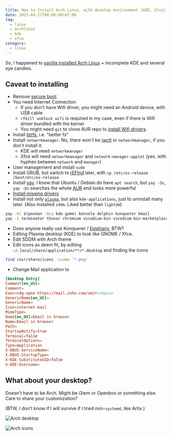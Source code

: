 ```yaml
---
title: How to Install Arch Linux, with desktop environment (KDE, Xfce)
date: 2021-04-27T00:00:00+07:00
tag:
  - linux
  - archlinux
  - kde
  - xfce
category:
  - linux
---
```


So, I happened to [vanilla installed Arch Linux](https://wiki.archlinux.org/index.php/Installation_guide) + incomplete KDE and several eye candies.

## Caveat to installing

- Remove [secure boot](https://wiki.archlinux.org/index.php/Unified_Extensible_Firmware_Interface/Secure_Boot)
- You need Internet Connection
  - If you don't have Wifi driver, you might need an Android device, with USB cable
  - `rfkill unblock wifi` is required in my case, even if there is Wifi driver bundled with the kernel
  - You might need `git` to clone AUR repo to [install Wifi drivers](https://wiki.archlinux.org/title/Network_configuration/Wireless).
- Install [btrfs](https://wiki.archlinux.org/index.php/Btrfs), i.e. "better fs"
- Install `networkmanager`. No, there won't be [iwctl](https://wiki.archlinux.org/index.php/Iwd#iwctl) or `networkmanager`, if you don't install it.
  - KDE will need `networkmanager`
  - Xfce will need `networkmanager` and `network-manager-applet` (yes, with hyphen between `network` and `manager`)
- User management and install `sudo`
- Install GRUB, but switch to [rEFInd](https://wiki.archlinux.org/index.php/REFInd) later, with `cp /etc/os-release /boot/etc/os-release`
- Install [yay](https://github.com/Jguer/yay). I know that Ubuntu / Debian do have `apt search`, but `yay -Ss`, `yay -Qs` searches the whole [AUR](https://wiki.archlinux.org/index.php/Arch_User_Repository) and looks more powerful
- [Install missing drivers](https://wiki.archlinux.org/index.php/Mkinitcpio#Possibly_missing_firmware_for_module_XXXX)
- Install not only [`plasma`](https://wiki.archlinux.org/index.php/KDE#Plasma), but also `kde-applications`, just to uninstall many later. (Also installed `sddm`. Liked better than `lightdm`)

<!-- excerpt -->

```sh
yay -Rc $(pacman -Qsq kde game) konsole dolphin konquerer kmail
yay -S terminator thunar chromium vscodium-bin vscodium-bin-marketplace
```

- Does anyone really use Konquerer / [Epiphany](https://wiki.archlinux.org/index.php/GNOME/Web), BTW?
- Editing Plasma desktop (KDE) to look like GNOME / Xfce.
- Edit SDDM with Arch theme
- Edit icons as deem fit, by editing `~/.local/share/application/**/*.desktop` and finding the icons

```sh
find /usr/share/icons -iname '*.png'
```

- Change Mail application to

```conf
[Desktop Entry]
Comment[en_US]=
Comment=
Exec=xdg-open https://mail.zoho.com/zm/#compose
GenericName[en_US]=
GenericName=
Icon=internet-mail
MimeType=
Name[en_US]=Email in browser
Name=Email in browser
Path=
StartupNotify=true
Terminal=false
TerminalOptions=
Type=Application
X-DBUS-ServiceName=
X-DBUS-StartupType=
X-KDE-SubstituteUID=false
X-KDE-Username=
```

## What about your desktop?

Doesn't have to be Arch. Might be i3wm or Openbox or something else. Care to share your customization?

(BTW, I don't know if I will survive if I tried non-`systemd`, like Artix.)

![Arch desktop](https://dev-to-uploads.s3.amazonaws.com/uploads/articles/1u2h4rstna7d5owat9zh.png)

![Arch icons](https://dev-to-uploads.s3.amazonaws.com/uploads/articles/fs0wad3kmrvvz6frqnsd.png)
